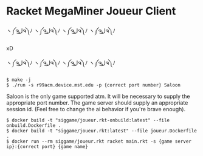 # Racket MegaMiner Joueur Client

ヽ༼ຈل͜ຈ༽ﾉ ヽ༼ຈل͜ຈ༽ﾉ ヽ༼ຈل͜ຈ༽ﾉ ヽ༼ຈل͜ຈ༽ﾉ

xD

ヽ༼ຈل͜ຈ༽ﾉ ヽ༼ຈل͜ຈ༽ﾉ ヽ༼ຈل͜ຈ༽ﾉ ヽ༼ຈل͜ຈ༽ﾉ

```shell
$ make -j
$ ./run -s r99acm.device.mst.edu -p {correct port number} Saloon
```

Saloon is the only game supported atm. It will be necessary to supply the appropriate port number.
The game server should supply an appropriate session id. (Feel free to change the ai behavior if you're
brave enough).

```shell
$ docker build -t "siggame/joueur.rkt-onbuild:latest" --file onbuild.Dockerfile .
$ docker build -t "siggame/joueur.rkt:latest" --file joueur.Dockerfile .
$ docker run --rm siggame/joueur.rkt racket main.rkt -s {game server ip}:{correct port} {game name}
```
